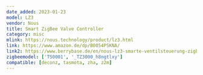 ```yaml
---
date_added: 2023-01-23
model: LZ3
vendor: Nous
title: Smart ZigBee Valve Controller
category: misc
mlink: https://nous.technology/product/lz3.html
link: https://www.amazon.de/dp/B0054PSKNA/
link2: https://www.berrybase.de/en/nous-lz3-smarte-ventilsteuerung-zigbee
zigbeemodel: ['TS0001', '_TZ3000_h8ngtlxy']
compatible: [deconz, tasmota, zha, z2m]
---
```


